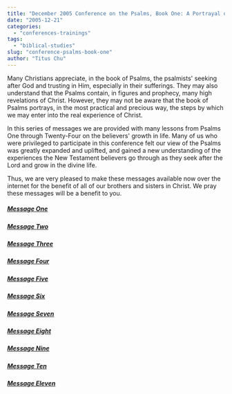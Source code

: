 ```yaml
---
title: "December 2005 Conference on the Psalms, Book One: A Portrayal of the Growth in Life (Psalms 1 through 24)"
date: "2005-12-21"
categories: 
  - "conferences-trainings"
tags: 
  - "biblical-studies"
slug: "conference-psalms-book-one"
author: "Titus Chu"
---
```


Many Christians appreciate, in the book of Psalms, the psalmists' seeking after God and trusting in Him, especially in their sufferings. They may also understand that the Psalms contain, in figures and prophecy, many high revelations of Christ. However, they may not be aware that the book of Psalms portrays, in the most practical and precious way, the steps by which we may enter into the real experience of Christ.

In this series of messages we are provided with many lessons from Psalms One through Twenty-Four on the believers' growth in life. Many of us who were privileged to participate in this conference felt our view of the Psalms was greatly expanded and uplifted, and gained a new understanding of the experiences the New Testament believers go through as they seek after the Lord and grow in the divine life.

Thus, we are very pleased to make these messages available now over the internet for the benefit of all of our brothers and sisters in Christ. We pray these messages will be a benefit to you.

##### [Message One](https://www.asweetsavor.org/a-portrayal-of-the-growth-in-life-message-one/)

##### [Message Two](https://www.asweetsavor.org/a-portrayal-of-the-growth-in-life-message-two/)

##### [Message Three](https://www.asweetsavor.org/a-portrayal-of-the-growth-in-life-message-three)

##### [Message Four](https://www.asweetsavor.org/a-portrayal-of-the-growth-in-life-message-four)

##### [Message Five](https://www.asweetsavor.org/a-portrayal-of-the-growth-in-life-message-five)

##### [Message Six](https://www.asweetsavor.org/a-portrayal-of-the-growth-in-life-message-six)

##### [Message Seven](https://www.asweetsavor.org/a-portrayal-of-the-growth-in-life-message-seven)

##### [Message Eight](https://www.asweetsavor.org/a-portrayal-of-the-growth-in-life-message-eight)

##### [Message Nine](https://www.asweetsavor.org/a-portrayal-of-the-growth-in-life-message-nine)

##### [Message Ten](https://www.asweetsavor.org/a-portrayal-of-the-growth-in-life-message-ten)

##### [Message Eleven](https://www.asweetsavor.org/a-portrayal-of-the-growth-in-life-message-eleven)
